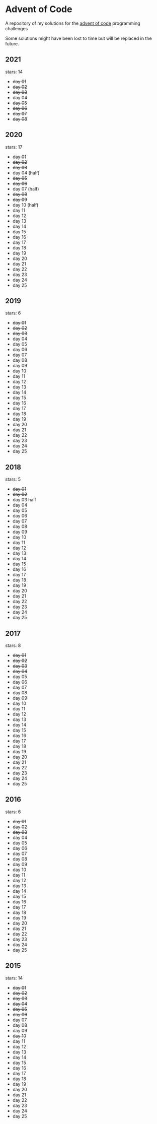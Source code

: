 # Advent of Code
A repository of my solutions for the [advent of code](https://adventofcode.com/about) programming challenges

Some solutions might have been lost to time but will be replaced in the future.

## 2021

stars: 14

- ~~day 01~~
- ~~day 02~~
- ~~day 03~~
- day 04
- ~~day 05~~
- ~~day 06~~
- ~~day 07~~
- ~~day 08~~

## 2020

stars: 17

- ~~day 01~~
- ~~day 02~~
- ~~day 03~~
- day 04 (half)
- ~~day 05~~
- ~~day 06~~
- day 07 (half)
- ~~day 08~~
- ~~day 09~~
- day 10 (half)
- day 11
- day 12
- day 13
- day 14
- day 15
- day 16
- day 17
- day 18
- day 19
- day 20
- day 21
- day 22
- day 23
- day 24
- day 25

## 2019

stars: 6

- ~~day 01~~
- ~~day 02~~
- ~~day 03~~
- day 04
- day 05
- day 06
- day 07
- day 08
- day 09
- day 10
- day 11
- day 12
- day 13
- day 14
- day 15
- day 16
- day 17
- day 18
- day 19
- day 20
- day 21
- day 22
- day 23
- day 24
- day 25

## 2018

stars: 5

- ~~day 01~~
- ~~day 02~~
- day 03 half
- day 04
- day 05
- day 06
- day 07
- day 08
- day 09
- day 10
- day 11
- day 12
- day 13
- day 14
- day 15
- day 16
- day 17
- day 18
- day 19
- day 20
- day 21
- day 22
- day 23
- day 24
- day 25

## 2017

stars: 8

- ~~day 01~~
- ~~day 02~~
- ~~day 03~~
- ~~day 04~~
- day 05
- day 06
- day 07
- day 08
- day 09
- day 10
- day 11
- day 12
- day 13
- day 14
- day 15
- day 16
- day 17
- day 18
- day 19
- day 20
- day 21
- day 22
- day 23
- day 24
- day 25

## 2016

stars: 6

- ~~day 01~~
- ~~day 02~~
- ~~day 03~~
- day 04
- day 05
- day 06
- day 07
- day 08
- day 09
- day 10
- day 11
- day 12
- day 13
- day 14
- day 15
- day 16
- day 17
- day 18
- day 19
- day 20
- day 21
- day 22
- day 23
- day 24
- day 25

## 2015

stars: 14 

- ~~day 01~~
- ~~day 02~~
- ~~day 03~~
- ~~day 04~~
- ~~day 05~~
- ~~day 06~~
- day 07
- day 08
- day 09
- ~~day 10~~
- day 11
- day 12
- day 13
- day 14
- day 15
- day 16
- day 17
- day 18
- day 19
- day 20
- day 21
- day 22
- day 23
- day 24
- day 25
